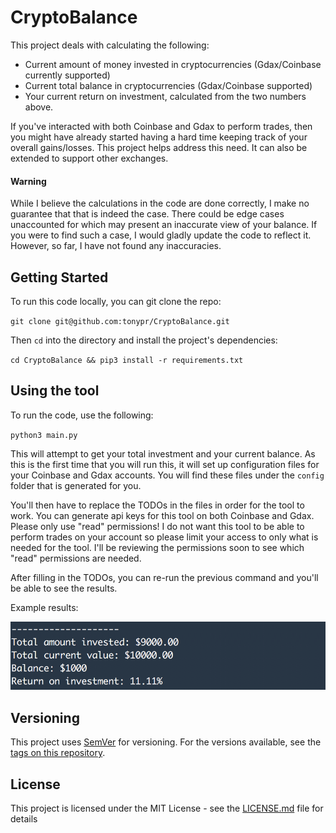 # CryptoBalance

This project deals with calculating the following:
- Current amount of money invested in cryptocurrencies (Gdax/Coinbase currently supported)
- Current total balance in cryptocurrencies (Gdax/Coinbase supported)
- Your current return on investment, calculated from the two numbers above.

If you've interacted with both Coinbase and Gdax to perform trades, then you might have already started having a hard time keeping track of your overall gains/losses. This project helps address this need. It can also be extended to support other exchanges.

#### Warning

While I believe the calculations in the code are done correctly, I make no guarantee that that is indeed the case. There could be edge cases unaccounted for which may present an inaccurate view of your balance. If you were to find such a case, I would gladly update the code to reflect it. However, so far, I have not found any inaccuracies.

## Getting Started

To run this code locally, you can git clone the repo:

`git clone git@github.com:tonypr/CryptoBalance.git`

Then `cd` into the directory and install the project's dependencies:

`cd CryptoBalance && pip3 install -r requirements.txt`

## Using the tool

To run the code, use the following:

`python3 main.py`

This will attempt to get your total investment and your current balance. As this is the first time that you will run this, it will set up configuration files for your Coinbase and Gdax accounts. You will find these files under the `config` folder that is generated for you.

You'll then have to replace the TODOs in the files in order for the tool to work. You can generate api keys for this tool on both Coinbase and Gdax. Please only use "read" permissions! I do not want this tool to be able to perform trades on your account so please limit your access to only what is needed for the tool. I'll be reviewing the permissions soon to see which "read" permissions are needed.

After filling in the TODOs, you can re-run the previous command and you'll be able to see the results.

Example results:

![CryptoBalance results](/resources/sample.png?raw=true")

## Versioning

This project uses [SemVer](http://semver.org/) for versioning. For the versions available, see the [tags on this repository](https://github.com/your/project/tags).

## License

This project is licensed under the MIT License - see the [LICENSE.md](LICENSE.md) file for details
